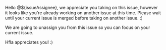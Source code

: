 <!-- Template for a notification to the assignee that they're already assigned to an open issue and that they will be unassigned -->
Hello @${issueAssignee}, we appreciate you taking on this issue, however it looks like you're already working on another issue at this time. Please wait until your current issue is merged before taking on another issue. :)

We are going to unassign you from this issue so you can focus on your current issue.

Hfla appreciates you! :)
